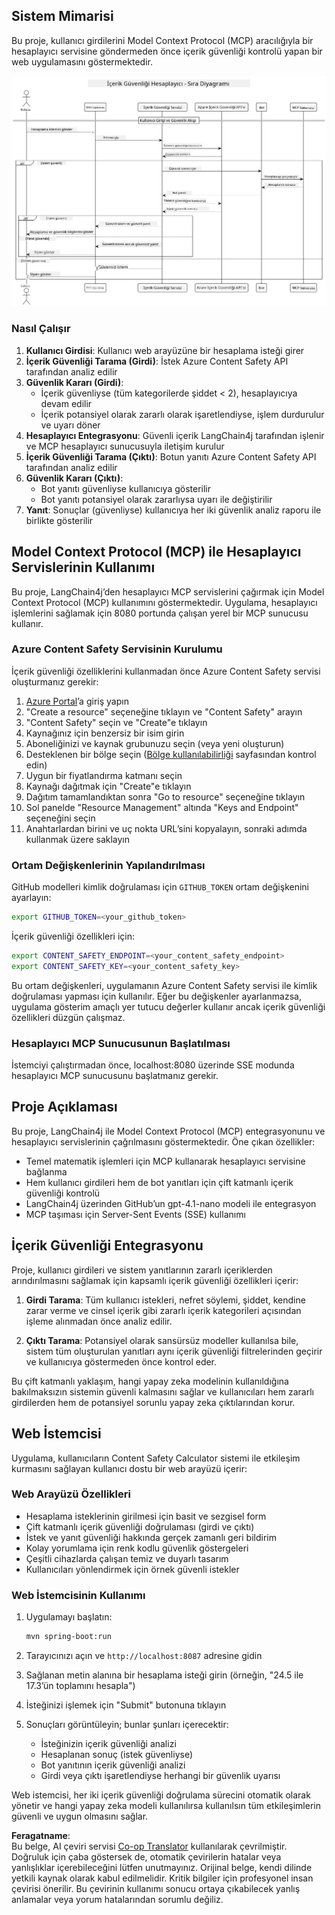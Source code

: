 <!--
CO_OP_TRANSLATOR_METADATA:
{
  "original_hash": "e5ea5e7582f70008ea9bec3b3820f20a",
  "translation_date": "2025-07-13T23:16:08+00:00",
  "source_file": "04-PracticalImplementation/samples/java/containerapp/README.md",
  "language_code": "tr"
}
-->
## Sistem Mimarisi

Bu proje, kullanıcı girdilerini Model Context Protocol (MCP) aracılığıyla bir hesaplayıcı servisine göndermeden önce içerik güvenliği kontrolü yapan bir web uygulamasını göstermektedir.

![Sistem Mimarisi Diyagramı](../../../../../../translated_images/plant.b079fed84e945b7c2978993a16163bb53f0517cfe3548d2e442ff40d619ba4b4.tr.png)

### Nasıl Çalışır

1. **Kullanıcı Girdisi**: Kullanıcı web arayüzüne bir hesaplama isteği girer  
2. **İçerik Güvenliği Tarama (Girdi)**: İstek Azure Content Safety API tarafından analiz edilir  
3. **Güvenlik Kararı (Girdi)**:  
   - İçerik güvenliyse (tüm kategorilerde şiddet < 2), hesaplayıcıya devam edilir  
   - İçerik potansiyel olarak zararlı olarak işaretlendiyse, işlem durdurulur ve uyarı döner  
4. **Hesaplayıcı Entegrasyonu**: Güvenli içerik LangChain4j tarafından işlenir ve MCP hesaplayıcı sunucusuyla iletişim kurulur  
5. **İçerik Güvenliği Tarama (Çıktı)**: Botun yanıtı Azure Content Safety API tarafından analiz edilir  
6. **Güvenlik Kararı (Çıktı)**:  
   - Bot yanıtı güvenliyse kullanıcıya gösterilir  
   - Bot yanıtı potansiyel olarak zararlıysa uyarı ile değiştirilir  
7. **Yanıt**: Sonuçlar (güvenliyse) kullanıcıya her iki güvenlik analiz raporu ile birlikte gösterilir

## Model Context Protocol (MCP) ile Hesaplayıcı Servislerinin Kullanımı

Bu proje, LangChain4j’den hesaplayıcı MCP servislerini çağırmak için Model Context Protocol (MCP) kullanımını göstermektedir. Uygulama, hesaplayıcı işlemlerini sağlamak için 8080 portunda çalışan yerel bir MCP sunucusu kullanır.

### Azure Content Safety Servisinin Kurulumu

İçerik güvenliği özelliklerini kullanmadan önce Azure Content Safety servisi oluşturmanız gerekir:

1. [Azure Portal](https://portal.azure.com)’a giriş yapın  
2. "Create a resource" seçeneğine tıklayın ve "Content Safety" arayın  
3. "Content Safety" seçin ve "Create"e tıklayın  
4. Kaynağınız için benzersiz bir isim girin  
5. Aboneliğinizi ve kaynak grubunuzu seçin (veya yeni oluşturun)  
6. Desteklenen bir bölge seçin ([Bölge kullanılabilirliği](https://azure.microsoft.com/en-us/global-infrastructure/services/?products=cognitive-services) sayfasından kontrol edin)  
7. Uygun bir fiyatlandırma katmanı seçin  
8. Kaynağı dağıtmak için "Create"e tıklayın  
9. Dağıtım tamamlandıktan sonra "Go to resource" seçeneğine tıklayın  
10. Sol panelde "Resource Management" altında "Keys and Endpoint" seçeneğini seçin  
11. Anahtarlardan birini ve uç nokta URL’sini kopyalayın, sonraki adımda kullanmak üzere saklayın

### Ortam Değişkenlerinin Yapılandırılması

GitHub modelleri kimlik doğrulaması için `GITHUB_TOKEN` ortam değişkenini ayarlayın:  
```sh
export GITHUB_TOKEN=<your_github_token>
```

İçerik güvenliği özellikleri için:  
```sh
export CONTENT_SAFETY_ENDPOINT=<your_content_safety_endpoint>
export CONTENT_SAFETY_KEY=<your_content_safety_key>
```

Bu ortam değişkenleri, uygulamanın Azure Content Safety servisi ile kimlik doğrulaması yapması için kullanılır. Eğer bu değişkenler ayarlanmazsa, uygulama gösterim amaçlı yer tutucu değerler kullanır ancak içerik güvenliği özellikleri düzgün çalışmaz.

### Hesaplayıcı MCP Sunucusunun Başlatılması

İstemciyi çalıştırmadan önce, localhost:8080 üzerinde SSE modunda hesaplayıcı MCP sunucusunu başlatmanız gerekir.

## Proje Açıklaması

Bu proje, LangChain4j ile Model Context Protocol (MCP) entegrasyonunu ve hesaplayıcı servislerinin çağrılmasını göstermektedir. Öne çıkan özellikler:

- Temel matematik işlemleri için MCP kullanarak hesaplayıcı servisine bağlanma  
- Hem kullanıcı girdileri hem de bot yanıtları için çift katmanlı içerik güvenliği kontrolü  
- LangChain4j üzerinden GitHub’un gpt-4.1-nano modeli ile entegrasyon  
- MCP taşıması için Server-Sent Events (SSE) kullanımı

## İçerik Güvenliği Entegrasyonu

Proje, kullanıcı girdileri ve sistem yanıtlarının zararlı içeriklerden arındırılmasını sağlamak için kapsamlı içerik güvenliği özellikleri içerir:

1. **Girdi Tarama**: Tüm kullanıcı istekleri, nefret söylemi, şiddet, kendine zarar verme ve cinsel içerik gibi zararlı içerik kategorileri açısından işleme alınmadan önce analiz edilir.  

2. **Çıktı Tarama**: Potansiyel olarak sansürsüz modeller kullanılsa bile, sistem tüm oluşturulan yanıtları aynı içerik güvenliği filtrelerinden geçirir ve kullanıcıya göstermeden önce kontrol eder.

Bu çift katmanlı yaklaşım, hangi yapay zeka modelinin kullanıldığına bakılmaksızın sistemin güvenli kalmasını sağlar ve kullanıcıları hem zararlı girdilerden hem de potansiyel sorunlu yapay zeka çıktılarından korur.

## Web İstemcisi

Uygulama, kullanıcıların Content Safety Calculator sistemi ile etkileşim kurmasını sağlayan kullanıcı dostu bir web arayüzü içerir:

### Web Arayüzü Özellikleri

- Hesaplama isteklerinin girilmesi için basit ve sezgisel form  
- Çift katmanlı içerik güvenliği doğrulaması (girdi ve çıktı)  
- İstek ve yanıt güvenliği hakkında gerçek zamanlı geri bildirim  
- Kolay yorumlama için renk kodlu güvenlik göstergeleri  
- Çeşitli cihazlarda çalışan temiz ve duyarlı tasarım  
- Kullanıcıları yönlendirmek için örnek güvenli istekler

### Web İstemcisinin Kullanımı

1. Uygulamayı başlatın:  
   ```sh
   mvn spring-boot:run
   ```

2. Tarayıcınızı açın ve `http://localhost:8087` adresine gidin

3. Sağlanan metin alanına bir hesaplama isteği girin (örneğin, "24.5 ile 17.3’ün toplamını hesapla")

4. İsteğinizi işlemek için "Submit" butonuna tıklayın

5. Sonuçları görüntüleyin; bunlar şunları içerecektir:  
   - İsteğinizin içerik güvenliği analizi  
   - Hesaplanan sonuç (istek güvenliyse)  
   - Bot yanıtının içerik güvenliği analizi  
   - Girdi veya çıktı işaretlendiyse herhangi bir güvenlik uyarısı

Web istemcisi, her iki içerik güvenliği doğrulama sürecini otomatik olarak yönetir ve hangi yapay zeka modeli kullanılırsa kullanılsın tüm etkileşimlerin güvenli ve uygun olmasını sağlar.

**Feragatname**:  
Bu belge, AI çeviri servisi [Co-op Translator](https://github.com/Azure/co-op-translator) kullanılarak çevrilmiştir. Doğruluk için çaba göstersek de, otomatik çevirilerin hatalar veya yanlışlıklar içerebileceğini lütfen unutmayınız. Orijinal belge, kendi dilinde yetkili kaynak olarak kabul edilmelidir. Kritik bilgiler için profesyonel insan çevirisi önerilir. Bu çevirinin kullanımı sonucu ortaya çıkabilecek yanlış anlamalar veya yorum hatalarından sorumlu değiliz.